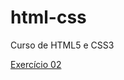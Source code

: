 # html-css
 Curso de HTML5 e CSS3

<a href="https://thalesjoazeiro.github.io/html-css/exercicios/exe002/index.html" target="_blank">Exercício 02</a>